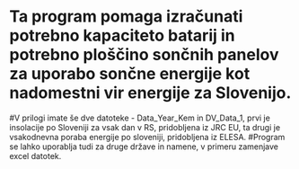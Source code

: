 # Ta program pomaga izračunati potrebno kapaciteto batarij in potrebno ploščino sončnih panelov za uporabo sončne energije kot nadomestni vir energije za Slovenijo.
#V prilogi imate še dve datoteke - Data_Year_Kem in DV_Data_1, prvi je insolacije po Sloveniji za vsak dan v RS, pridobljena iz JRC EU, ta drugi je vsakodnevna poraba energije po sloveniji, pridobljena iz ELESA.
#Program se lahko uporablja tudi za druge države in namene, v primeru zamenjave excel datotek.

